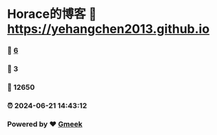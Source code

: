 # Horace的博客 :link: https://yehangchen2013.github.io 
### :page_facing_up: [6](https://yehangchen2013.github.io/tag.html) 
### :speech_balloon: 3 
### :hibiscus: 12650 
### :alarm_clock: 2024-06-21 14:43:12 
### Powered by :heart: [Gmeek](https://github.com/Meekdai/Gmeek)
